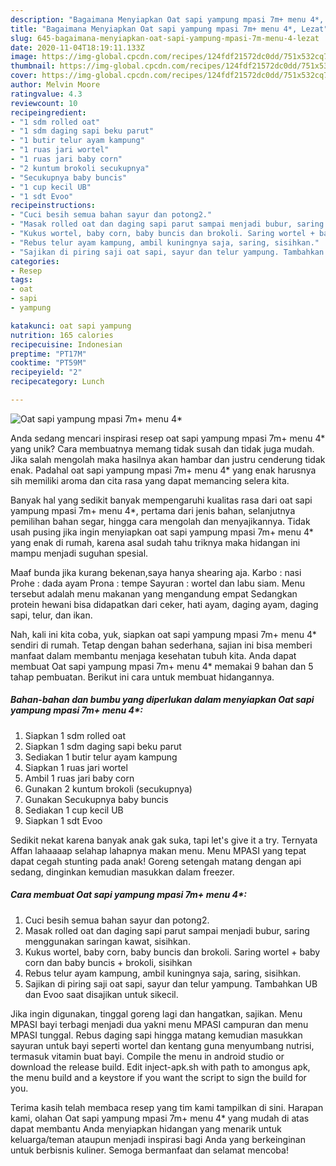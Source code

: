 ```yaml
---
description: "Bagaimana Menyiapkan Oat sapi yampung mpasi 7m+ menu 4*, Lezat"
title: "Bagaimana Menyiapkan Oat sapi yampung mpasi 7m+ menu 4*, Lezat"
slug: 645-bagaimana-menyiapkan-oat-sapi-yampung-mpasi-7m-menu-4-lezat
date: 2020-11-04T18:19:11.133Z
image: https://img-global.cpcdn.com/recipes/124fdf21572dc0dd/751x532cq70/oat-sapi-yampung-mpasi-7m-menu-4-foto-resep-utama.jpg
thumbnail: https://img-global.cpcdn.com/recipes/124fdf21572dc0dd/751x532cq70/oat-sapi-yampung-mpasi-7m-menu-4-foto-resep-utama.jpg
cover: https://img-global.cpcdn.com/recipes/124fdf21572dc0dd/751x532cq70/oat-sapi-yampung-mpasi-7m-menu-4-foto-resep-utama.jpg
author: Melvin Moore
ratingvalue: 4.3
reviewcount: 10
recipeingredient:
- "1 sdm rolled oat"
- "1 sdm daging sapi beku parut"
- "1 butir telur ayam kampung"
- "1 ruas jari wortel"
- "1 ruas jari baby corn"
- "2 kuntum brokoli secukupnya"
- "Secukupnya baby buncis"
- "1 cup kecil UB"
- "1 sdt Evoo"
recipeinstructions:
- "Cuci besih semua bahan sayur dan potong2."
- "Masak rolled oat dan daging sapi parut sampai menjadi bubur, saring menggunakan saringan kawat, sisihkan."
- "Kukus wortel, baby corn, baby buncis dan brokoli. Saring wortel + baby corn dan baby buncis + brokoli, sisihkan"
- "Rebus telur ayam kampung, ambil kuningnya saja, saring, sisihkan."
- "Sajikan di piring saji oat sapi, sayur dan telur yampung. Tambahkan UB dan Evoo saat disajikan untuk sikecil."
categories:
- Resep
tags:
- oat
- sapi
- yampung

katakunci: oat sapi yampung 
nutrition: 165 calories
recipecuisine: Indonesian
preptime: "PT17M"
cooktime: "PT59M"
recipeyield: "2"
recipecategory: Lunch

---
```



![Oat sapi yampung mpasi 7m+ menu 4*](https://img-global.cpcdn.com/recipes/124fdf21572dc0dd/751x532cq70/oat-sapi-yampung-mpasi-7m-menu-4-foto-resep-utama.jpg)

Anda sedang mencari inspirasi resep oat sapi yampung mpasi 7m+ menu 4* yang unik? Cara membuatnya memang tidak susah dan tidak juga mudah. Jika salah mengolah maka hasilnya akan hambar dan justru cenderung tidak enak. Padahal oat sapi yampung mpasi 7m+ menu 4* yang enak harusnya sih memiliki aroma dan cita rasa yang dapat memancing selera kita.

Banyak hal yang sedikit banyak mempengaruhi kualitas rasa dari oat sapi yampung mpasi 7m+ menu 4*, pertama dari jenis bahan, selanjutnya pemilihan bahan segar, hingga cara mengolah dan menyajikannya. Tidak usah pusing jika ingin menyiapkan oat sapi yampung mpasi 7m+ menu 4* yang enak di rumah, karena asal sudah tahu triknya maka hidangan ini mampu menjadi suguhan spesial.

Maaf bunda jika kurang bekenan,saya hanya shearing aja. Karbo : nasi Prohe : dada ayam Prona : tempe Sayuran : wortel dan labu siam. Menu tersebut adalah menu makanan yang mengandung empat Sedangkan protein hewani bisa didapatkan dari ceker, hati ayam, daging ayam, daging sapi, telur, dan ikan.


Nah, kali ini kita coba, yuk, siapkan oat sapi yampung mpasi 7m+ menu 4* sendiri di rumah. Tetap dengan bahan sederhana, sajian ini bisa memberi manfaat dalam membantu menjaga kesehatan tubuh kita. Anda dapat membuat Oat sapi yampung mpasi 7m+ menu 4* memakai 9 bahan dan 5 tahap pembuatan. Berikut ini cara untuk membuat hidangannya.

<!--inarticleads1-->

##### Bahan-bahan dan bumbu yang diperlukan dalam menyiapkan Oat sapi yampung mpasi 7m+ menu 4*:

1. Siapkan 1 sdm rolled oat
1. Siapkan 1 sdm daging sapi beku parut
1. Sediakan 1 butir telur ayam kampung
1. Siapkan 1 ruas jari wortel
1. Ambil 1 ruas jari baby corn
1. Gunakan 2 kuntum brokoli (secukupnya)
1. Gunakan Secukupnya baby buncis
1. Sediakan 1 cup kecil UB
1. Siapkan 1 sdt Evoo


Sedikit nekat karena banyak anak gak suka, tapi let&#39;s give it a try. Ternyata Affan lahaaaap selahap lahapnya makan menu. Menu MPASI yang tepat dapat cegah stunting pada anak! Goreng setengah matang dengan api sedang, dinginkan kemudian masukkan dalam freezer. 

<!--inarticleads2-->

##### Cara membuat Oat sapi yampung mpasi 7m+ menu 4*:

1. Cuci besih semua bahan sayur dan potong2.
1. Masak rolled oat dan daging sapi parut sampai menjadi bubur, saring menggunakan saringan kawat, sisihkan.
1. Kukus wortel, baby corn, baby buncis dan brokoli. Saring wortel + baby corn dan baby buncis + brokoli, sisihkan
1. Rebus telur ayam kampung, ambil kuningnya saja, saring, sisihkan.
1. Sajikan di piring saji oat sapi, sayur dan telur yampung. Tambahkan UB dan Evoo saat disajikan untuk sikecil.


Jika ingin digunakan, tinggal goreng lagi dan hangatkan, sajikan. Menu MPASI bayi terbagi menjadi dua yakni menu MPASI campuran dan menu MPASI tunggal. Rebus daging sapi hingga matang kemudian masukkan sayuran untuk bayi seperti wortel dan kentang guna menyumbang nutrisi, termasuk vitamin buat bayi. Compile the menu in android studio or download the release build. Edit inject-apk.sh with path to amongus apk, the menu build and a keystore if you want the script to sign the build for you. 

Terima kasih telah membaca resep yang tim kami tampilkan di sini. Harapan kami, olahan Oat sapi yampung mpasi 7m+ menu 4* yang mudah di atas dapat membantu Anda menyiapkan hidangan yang menarik untuk keluarga/teman ataupun menjadi inspirasi bagi Anda yang berkeinginan untuk berbisnis kuliner. Semoga bermanfaat dan selamat mencoba!
